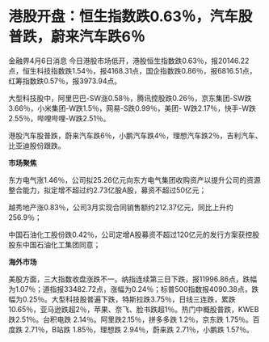 # 港股开盘：恒生指数跌0.63％，汽车股普跌，蔚来汽车跌6％

金融界4月6日消息
今日港股市场低开，港股恒生指数跌0.63％，报20146.22点，恒生科技指数跌1.54％，报4168.31点，国企指数跌0.86％，报6816.51点，红筹指数跌0.57％，报3973.94点。

大型科技股中，阿里巴巴-SW涨0.58％，腾讯控股跌0.26％，京东集团-SW跌3.66％，小米集团-W跌1.5％，网易-S跌0.99％，美团-
W跌2.17％，快手-W跌2.55％，哔哩哔哩-W跌2.51％。

港股汽车股普跌，蔚来汽车跌6％，小鹏汽车跌4％，理想汽车跌2％，吉利汽车、比亚迪股份跟跌。

**市场聚焦**

东方电气涨1.46％，公司拟25.26亿元向东方电气集团收购资产以提升公司的资源整合能力，拟定增不超过约2.73亿股A股，募资不超过50亿元；

越秀地产涨0.83％，公司3月实现合同销售额约212.37亿元，同比上升约256.9％；

中国石油化工股份跌0.42％，公司定增A股募资不超过120亿元的发行方案获控股股东中国石油化工集团同意；

**海外市场**

美股方面，三大指数收盘涨跌不一。纳指连续第三日下跌，报11996.86点，跌幅为1.07％；道指报33482.72点，涨幅为0.24％；标普500指数报4090.38点，跌幅为0.25％。大型科技股普遍下跌，特斯拉跌3.75％，日线三连跌，累跌10.65％，亚马逊跌超2％，苹果、奈飞、脸书跌超1％。热门中概股普跌，KWEB跌2.51％。台积电跌
2.14％。阿里跌2.15％，拼多多跌 1.2％，京东跌 1.75％。百度跌 2.71％，B站跌 1.85％，理想跌 2.94％，蔚来跌 2.71％，小鹏跌
1.57％。

